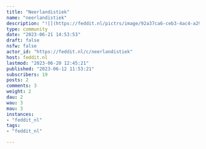 ```yaml
---
title: "Neerlandistiek" 
name: "neerlandistiek"
description: "![](https://feddit.nl/pictrs/image/92a37ca6-ceb3-4ac4-a29a-da74db85d6f9.png)*Ghesticht ende ghefondeert int jaer ons heeren ·mm· ende ·xxiij· des maendaghes na den sacramentsdach.*De **Neerlandistiek** is de wetenschappelijke studie van de Nederlandse taal en van cultuur binnen het Nederlands taalgebied, zoals die over de hele wereld wordt beoefend. Deze gemeenschap staat open voor interessante posts en discussies rond dit brede onderwerp.***Neerlandistiek**/**Dutch Studies** encompasses the scientific study of the Dutch language and of culture within the Dutch language area, as it is practiced all over the world. This community is open to all interesting posts and discussions around this broad topic.*::: spoiler Enkele vrij toegankelijke Neerlandistische bronnen:*Tijdschriften* - [Neerlandistiek - Online tijdschrift voor taal- en letterkunde](https://neerlandistiek.nl/)- [Tijdschrift voor Nederlandse Taal- en Letterkunde](https://www.aup-online.com/content/journals/00407550)- [Internationale Neerlandistiek](https://www.aup-online.com/content/journals/18769071)- [Queeste - Tijdschrift over middeleeuwse letterkunde in de Nederlanden](https://www.aup-online.com/content/journals/09298592)*Corpora van digitaal toegankelijke teksten*- [Digitale Bibliotheek voor de Nederlandse Letteren (DBNL)](https://www.dbnl.org/)- [Nederlandse Liederenbank](https://www.liederenbank.nl/)*Corpora van (machinaal getranscribeerde) afbeeldingen van teksten*- [Delpher](https://www.delpher.nl/)- [Topstukken Koninklijke Bibliotheek, Den Haag](https://www.kb.nl/ontdekken-bewonderen/topstukken)- [Google Books](https://books.google.com/)*Woordenboeken*- [Geïntegreerde Taalbank](https://gtb.ivdnt.org/search/): vrij, online doorzoekbare versies van historische Nederlandse woordenboeken die samen 1400 jaar Nederlandse taalgeschiedenis omvatten.- [Algemeen Nederlands Woordenboek](https://anw.ivdnt.org/search)*Naslagwerken*- [Digitaal Vrouwenlexicon van Nederland](https://resources.huygens.knaw.nl/vrouwenlexicon/)- [Bibliopolis - Geschiedenis van het gedrukte boek in Nederland](https://www.bibliopolis.nl/)- [Short-Title Catalogue Netherlands - The Dutch National Bibliography up to 1801](https://data.cerl.org/stcn?lang=nl)- [STCV. De Vlaamse bibliografie van het handgedrukte boek](https://anet.be/opac/stcvopac/)- [Etymologiebank.nl](https://etymologiebank.nl/):::"
type: community
date: "2023-06-21 14:53:53"
draft: false
nsfw: false
actor_id: "https://feddit.nl/c/neerlandistiek"
host: feddit.nl
lastmod: "2023-06-20 12:45:21"
published: "2023-06-12 11:53:21"
subscribers: 19
posts: 2
comments: 3
weight: 2
dau: 2
wau: 3
mau: 3
instances:
- "feddit_nl"
tags: 
- "feddit_nl"

---
```

